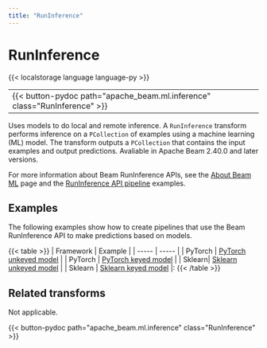 ```yaml
---
title: "RunInference"
---
```

<!--
Licensed under the Apache License, Version 2.0 (the "License");
you may not use this file except in compliance with the License.
You may obtain a copy of the License at

http://www.apache.org/licenses/LICENSE-2.0

Unless required by applicable law or agreed to in writing, software
distributed under the License is distributed on an "AS IS" BASIS,
WITHOUT WARRANTIES OR CONDITIONS OF ANY KIND, either express or implied.
See the License for the specific language governing permissions and
limitations under the License.
-->

# RunInference

{{< localstorage language language-py >}}

<table>
  <tr>
    <td>
      <a>
      {{< button-pydoc path="apache_beam.ml.inference" class="RunInference" >}}
      </a>
   </td>
  </tr>
</table>

Uses models to do local and remote inference. A `RunInference` transform performs inference on a `PCollection` of examples using a machine learning (ML) model. The transform outputs a `PCollection` that contains the input examples and output predictions. Avaliable in Apache Beam 2.40.0 and later versions.

For more information about Beam RunInference APIs, see the [About Beam ML](https://beam.apache.org/documentation/ml/about-ml) page and the [RunInference API pipeline](https://github.com/apache/beam/tree/master/sdks/python/apache_beam/examples/inference) examples.

## Examples

The following examples show how to create pipelines that use the Beam RunInference API to make predictions based on models.

{{< table >}}
| Framework | Example |
| ----- | ----- |
| PyTorch | [PyTorch unkeyed model](/documentation/transforms/python/elementwise/runinference-pytorch/#example-1-pytorch-unkeyed-model) |
| PyTorch | [PyTorch keyed model](/documentation/transforms/python/elementwise/runinference-pytorch/#example-2-pytorch-keyed-model) |
| Sklearn| [Sklearn unkeyed model](/documentation/transforms/python/elementwise/runinference-sklearn/#example-1-sklearn-unkeyed-model) |
| Sklearn | [Sklearn keyed model](/documentation/transforms/python/elementwise/runinference-sklearn/#example-2-sklearn-keyed-model) |:
{{< /table >}}

## Related transforms

Not applicable.

{{< button-pydoc path="apache_beam.ml.inference" class="RunInference" >}}
